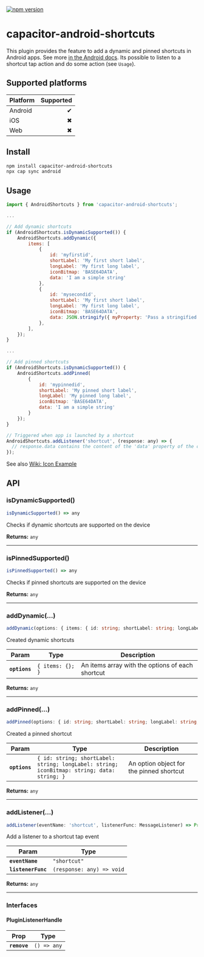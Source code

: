 [![npm version](https://badge.fury.io/js/capacitor-android-shortcuts.svg)](https://badge.fury.io/js/capacitor-android-shortcuts)

# capacitor-android-shortcuts

This plugin provides the feature to add a dynamic and pinned shortcuts in Android apps. See more [in the Android docs](https://developer.android.com/guide/topics/ui/shortcuts). Its possible to listen to a shortcut tap action and do some action (see `Usage`).

## Supported platforms

| Platform | Supported |
| -------- | --------: |
| Android  |         ✔ |
| iOS      |         ✖ |
| Web      |         ✖ |

## Install

```bash
npm install capacitor-android-shortcuts
npx cap sync android
```

## Usage

```javascript
import { AndroidShortcuts } from 'capacitor-android-shortcuts';

...

// Add dynamic shortcuts
if (AndroidShortcuts.isDynamicSupported()) {
    AndroidShortcuts.addDynamic({
        items: [
            {
                id: 'myfirstid',
                shortLabel: 'My first short label',
                longLabel: 'My first long label',
                iconBitmap: 'BASE64DATA',
                data: 'I am a simple string'
            },
            {
                id: 'mysecondid',
                shortLabel: 'My first short label',
                longLabel: 'My first long label',
                iconBitmap: 'BASE64DATA',
                data: JSON.stringify({ myProperty: 'Pass a stringified JSON object' })
            },
        ],
    });
}

...

// Add pinned shortcuts
if (AndroidShortcuts.isDynamicSupported()) {
    AndroidShortcuts.addPinned(
        {
            id: 'mypinnedid',
            shortLabel: 'My pinned short label',
            longLabel: 'My pinned long label',
            iconBitmap: 'BASE64DATA',
            data: 'I am a simple string'
        }
    });
}

// Triggered when app is launched by a shortcut
AndroidShortcuts.addListener('shortcut', (response: any) => {
  // response.data contains the content of the 'data' property of the created shortcut
});
```

See also [Wiki: Icon Example](https://github.com/NePheus/capacitor-android-shortcuts/wiki/Icon-Example)

## API

<docgen-index>

<docgen-api>
<!--Update the source file JSDoc comments and rerun docgen to update the docs below-->

### isDynamicSupported()

```typescript
isDynamicSupported() => any
```

Checks if dynamic shortcuts are supported on the device

**Returns:** <code>any</code>

---

### isPinnedSupported()

```typescript
isPinnedSupported() => any
```

Checks if pinned shortcuts are supported on the device

**Returns:** <code>any</code>

---

### addDynamic(...)

```typescript
addDynamic(options: { items: { id: string; shortLabel: string; longLabel: string; iconBitmap: string; data: string; }[]; }) => any
```

Created dynamic shortcuts

| Param         | Type                        | Description                                      |
| ------------- | --------------------------- | ------------------------------------------------ |
| **`options`** | <code>{ items: {}; }</code> | An items array with the options of each shortcut |

**Returns:** <code>any</code>

---

### addPinned(...)

```typescript
addPinned(options: { id: string; shortLabel: string; longLabel: string; iconBitmap: string; data: string; }) => any
```

Created a pinned shortcut

| Param         | Type                                                                                                  | Description                              |
| ------------- | ----------------------------------------------------------------------------------------------------- | ---------------------------------------- |
| **`options`** | <code>{ id: string; shortLabel: string; longLabel: string; iconBitmap: string; data: string; }</code> | An option object for the pinned shortcut |

**Returns:** <code>any</code>

---

### addListener(...)

```typescript
addListener(eventName: 'shortcut', listenerFunc: MessageListener) => Promise<PluginListenerHandle> & PluginListenerHandle
```

Add a listener to a shortcut tap event

| Param              | Type                                    |
| ------------------ | --------------------------------------- |
| **`eventName`**    | <code>"shortcut"</code>                 |
| **`listenerFunc`** | <code>(response: any) =&gt; void</code> |

**Returns:** <code>any</code>

---

### Interfaces

#### PluginListenerHandle

| Prop         | Type                      |
| ------------ | ------------------------- |
| **`remove`** | <code>() =&gt; any</code> |

</docgen-api>
